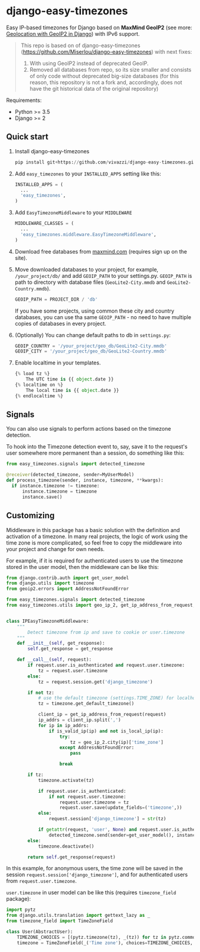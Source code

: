 django-easy-timezones
=====================

Easy IP-based timezones for Django based on **MaxMind GeoIP2** (see more: [Geolocation with GeoIP2 in Django](https://docs.djangoproject.com/en/3.2/ref/contrib/gis/geoip2/)) with IPv6 support.

> This repo is based on of django-easy-timezones (https://github.com/Miserlou/django-easy-timezones) with next fixes:
> 1. With using GeoIP2 instead of deprecated GeoIP.
> 2. Removed all databases from repo, so its size smaller and consists of only code without deprecated big-size databases (for this reason, this repository is not a fork and, accordingly, does not have the git historical data of the original repository)

Requirements:

- Python >= 3.5
- Django >= 2

Quick start
-----------


1. Install django-easy-timezones

    ```python
    pip install git+https://github.com/vivazzi/django-easy-timezones.git
    ```
   

2. Add `easy_timezones` to your `INSTALLED_APPS` setting like this:

    ```python
    INSTALLED_APPS = (
      ...
      'easy_timezones',
    )
    ```


3. Add `EasyTimezoneMiddleware` to your `MIDDLEWARE` 

    ```python
    MIDDLEWARE_CLASSES = (
      ...
      'easy_timezones.middleware.EasyTimezoneMiddleware',
    )
    ```
   

4. Download free databases from [maxmind.com](https://dev.maxmind.com/geoip/geolite2-free-geolocation-data) (requires sign up on the site).


5. Move downloaded databases to your project, for example, `/your_project/db/` and add `GEOIP_PATH` to your settings.py. `GEOIP_PATH` is path to directory with database files (`GeoLite2-City.mmdb` and `GeoLite2-Country.mmdb`).

    ```python
    GEOIP_PATH = PROJECT_DIR / 'db'
    ```
   
   If you have some projects, using common these city and country databases, you can use tha same `GEOIP_PATH` - no need to have multiple copies of databases in every project.


6. (Optionally) You can change default paths to db in `settings.py`:

    ```python
    GEOIP_COUNTRY = '/your_project/geo_db/GeoLite2-City.mmdb'
    GEOIP_CITY = '/your_project/geo_db/GeoLite2-Country.mmdb'
    ```

7. Enable localtime in your templates.

     ```python
     {% load tz %}
         The UTC time is {{ object.date }}
     {% localtime on %}
         The local time is {{ object.date }}
     {% endlocaltime %}
     ```

## Signals

You can also use signals to perform actions based on the timezone detection.

To hook into the Timezone detection event to, say, save it to the request's user somewhere more permanent than a session, do something like this:

```python
from easy_timezones.signals import detected_timezone	

@receiver(detected_timezone, sender=MyUserModel)
def process_timezone(sender, instance, timezone, **kwargs):
  if instance.timezone != timezone:
      instance.timezone = timezone
      instance.save()
```

## Customizing

Middleware in this package has a basic solution with the definition and activation of a timezone. 
In many real projects, the logic of work using the time zone is more complicated, 
so feel free to copy the middleware into your project and change for own needs.

For example, if it is required for authenticated users to use the timezone stored in the user model, then the middleware can be like this:

```python
from django.contrib.auth import get_user_model
from django.utils import timezone
from geoip2.errors import AddressNotFoundError

from easy_timezones.signals import detected_timezone
from easy_timezones.utils import geo_ip_2, get_ip_address_from_request, is_valid_ip, is_local_ip


class IPEasyTimezoneMiddleware:
    """
        Detect timezone from ip and save to cookie or user.timezone
    """
    def __init__(self, get_response):
        self.get_response = get_response

    def __call__(self, request):
        if request.user.is_authenticated and request.user.timezone:
            tz = request.user.timezone
        else:
            tz = request.session.get('django_timezone')

        if not tz:
            # use the default timezone (settings.TIME_ZONE) for localhost
            tz = timezone.get_default_timezone()

            client_ip = get_ip_address_from_request(request)
            ip_addrs = client_ip.split(',')
            for ip in ip_addrs:
                if is_valid_ip(ip) and not is_local_ip(ip):
                    try:
                        tz = geo_ip_2.city(ip)['time_zone']
                    except AddressNotFoundError:
                        pass

                    break

        if tz:
            timezone.activate(tz)

            if request.user.is_authenticated:
                if not request.user.timezone:
                    request.user.timezone = tz
                    request.user.save(update_fields=('timezone',))
            else:
                request.session['django_timezone'] = str(tz)

            if getattr(request, 'user', None) and request.user.is_authenticated:
                detected_timezone.send(sender=get_user_model(), instance=request.user, timezone=tz)
        else:
            timezone.deactivate()

        return self.get_response(request)
```

In this example, for anonymous users, the time zone will be saved in the session `request.session['django_timezone']`, 
and for authenticated users from `request.user.timezone`.

`user.timezone` in user model can be like this (requires `timezone_field` package):

```python
import pytz
from django.utils.translation import gettext_lazy as _
from timezone_field import TimeZoneField

class User(AbstractUser):
    TIMEZONE_CHOICES = [(pytz.timezone(tz), _(tz)) for tz in pytz.common_timezones]
    timezone = TimeZoneField(_('Time zone'), choices=TIMEZONE_CHOICES, blank=True)
```